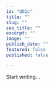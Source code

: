 ```yaml
---
id: "QD2p"
title: ""
slug: ""
seo_title: ""
excerpt: ""
image: ""
publish_date: ""
featured: false
published: false

---
```


Start writing...
